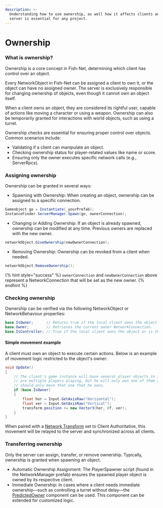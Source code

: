 ```yaml
---
description: >-
  Understanding how to use ownership, as well how it affects clients and the
  server is essential for any project.
---
```


# Ownership

### What is ownership?

Ownership is a core concept in Fish-Net, determining which client has control over an object.

Every NetworkObject in Fish-Net can be assigned a client to own it, or the object can have no assigned owner. The server is exclusively responsible for changing ownership of objects, even though it cannot own an object itself.

When a client owns an object, they are considered its rightful user, capable of actions like moving a character or using a weapon. Ownership can also be temporarily granted for interactions with world objects, such as using a turret.

Ownership checks are essential for ensuring proper control over objects. Common scenarios include:

* Validating if a client can manipulate an object.
* Checking ownership status for player-related values like name or score.
* Ensuring only the owner executes specific network calls (e.g., ServerRpcs).

### Assigning ownership

Ownership can be granted in several ways:

* Spawning with Ownership: When creating an object, ownership can be assigned to a specific connection.

```csharp
Gameobject go = Instantiate(_yourPrefab);
InstanceFinder.ServerManager.Spawn(go, ownerConnection);
```

* Changing or Adding Ownership: If an object is already spawned, ownership can be modified at any time. Previous owners are replaced with the new owner.

```csharp
networkObject.GiveOwnership(newOwnerConnection);
```

* Removing Ownership: Ownership can be revoked from a client when needed.

```csharp
networkObject.RemoveOwnership();
```

{% hint style="success" %}
`ownerConnection` and `newOwnerConnection` above represent a NetworkConnection that will be set as the new owner.
{% endhint %}

### Checking ownership

Ownership can be verified via the following NetworkObject or NetworkBehaviour properties:

```csharp
base.IsOwner;      // Returns true if the local client owns the object.
base.Owner;        // Retrieves the current owner NetworkConnection.
base.IsController; // True if the local client owns the object or is the server with no assigned owner.
```

#### Simple movement example

A client must own an object to execute certain actions. Below is an example of movement logic restricted to the object's owner:

```csharp
void Update()
{
    // The client's game instance will have several player objects in it if there 
    // are multiple players playing, but he will only own one of them and should
    // should only move that one that he owns.
    if (base.IsOwner)
    {
        float hor = Input.GetAxisRaw("Horizontal");
        float ver = Input.GetAxisRaw("Vertical");
        transform.position += new Vector3(hor, 0f, ver);
    }
}
```

When paired with a [Network Transform](../../../fishnet-building-blocks/components/network-transform.md) set to Client Authoritative, this movement will be relayed to the server and synchronized across all clients.

### Transferring ownership

Only the server can assign, transfer, or remove ownership. Typically, ownership is granted when spawning an object.

* Automatic Ownership Assignment: The PlayerSpawner script (found in the NetworkManager prefab) ensures the spawned player object is owned by its respective client.
* Immediate Ownership: In cases where a client needs immediate ownership—such as controlling a turret without delay—the [PredictedOwner](../../../fishnet-building-blocks/components/prediction/predictedowner.md) component can be used. This component can be extended for customized logic.
